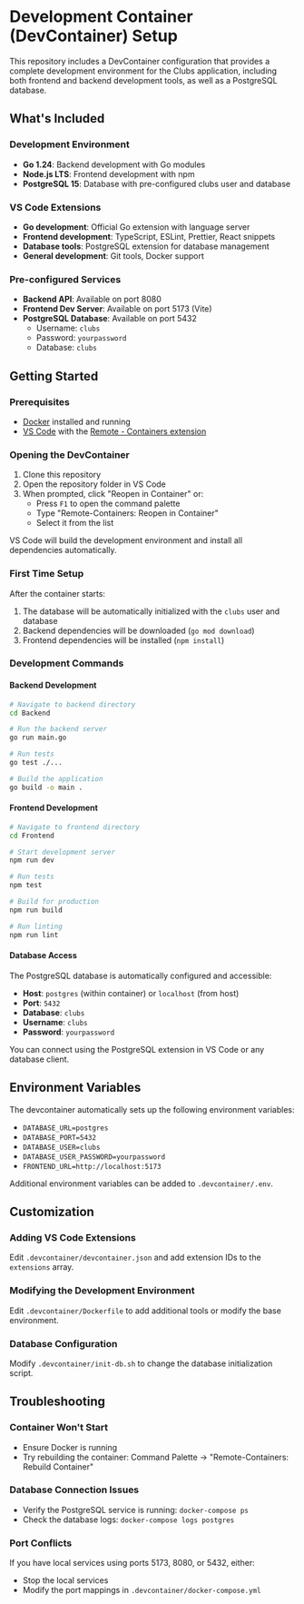 # Development Container (DevContainer) Setup

This repository includes a DevContainer configuration that provides a complete development environment for the Clubs application, including both frontend and backend development tools, as well as a PostgreSQL database.

## What's Included

### Development Environment
- **Go 1.24**: Backend development with Go modules
- **Node.js LTS**: Frontend development with npm
- **PostgreSQL 15**: Database with pre-configured clubs user and database

### VS Code Extensions
- **Go development**: Official Go extension with language server
- **Frontend development**: TypeScript, ESLint, Prettier, React snippets
- **Database tools**: PostgreSQL extension for database management
- **General development**: Git tools, Docker support

### Pre-configured Services
- **Backend API**: Available on port 8080
- **Frontend Dev Server**: Available on port 5173 (Vite)
- **PostgreSQL Database**: Available on port 5432
  - Username: `clubs`
  - Password: `yourpassword`
  - Database: `clubs`

## Getting Started

### Prerequisites
- [Docker](https://www.docker.com/get-started) installed and running
- [VS Code](https://code.visualstudio.com/) with the [Remote - Containers extension](https://marketplace.visualstudio.com/items?itemName=ms-vscode-remote.remote-containers)

### Opening the DevContainer

1. Clone this repository
2. Open the repository folder in VS Code
3. When prompted, click "Reopen in Container" or:
   - Press `F1` to open the command palette
   - Type "Remote-Containers: Reopen in Container"
   - Select it from the list

VS Code will build the development environment and install all dependencies automatically.

### First Time Setup

After the container starts:

1. The database will be automatically initialized with the `clubs` user and database
2. Backend dependencies will be downloaded (`go mod download`)
3. Frontend dependencies will be installed (`npm install`)

### Development Commands

#### Backend Development
```bash
# Navigate to backend directory
cd Backend

# Run the backend server
go run main.go

# Run tests
go test ./...

# Build the application
go build -o main .
```

#### Frontend Development
```bash
# Navigate to frontend directory
cd Frontend

# Start development server
npm run dev

# Run tests
npm test

# Build for production
npm run build

# Run linting
npm run lint
```

#### Database Access
The PostgreSQL database is automatically configured and accessible:
- **Host**: `postgres` (within container) or `localhost` (from host)
- **Port**: `5432`
- **Database**: `clubs`
- **Username**: `clubs`
- **Password**: `yourpassword`

You can connect using the PostgreSQL extension in VS Code or any database client.

## Environment Variables

The devcontainer automatically sets up the following environment variables:
- `DATABASE_URL=postgres`
- `DATABASE_PORT=5432`
- `DATABASE_USER=clubs`
- `DATABASE_USER_PASSWORD=yourpassword`
- `FRONTEND_URL=http://localhost:5173`

Additional environment variables can be added to `.devcontainer/.env`.

## Customization

### Adding VS Code Extensions
Edit `.devcontainer/devcontainer.json` and add extension IDs to the `extensions` array.

### Modifying the Development Environment
Edit `.devcontainer/Dockerfile` to add additional tools or modify the base environment.

### Database Configuration
Modify `.devcontainer/init-db.sh` to change the database initialization script.

## Troubleshooting

### Container Won't Start
- Ensure Docker is running
- Try rebuilding the container: Command Palette → "Remote-Containers: Rebuild Container"

### Database Connection Issues
- Verify the PostgreSQL service is running: `docker-compose ps`
- Check the database logs: `docker-compose logs postgres`

### Port Conflicts
If you have local services using ports 5173, 8080, or 5432, either:
- Stop the local services
- Modify the port mappings in `.devcontainer/docker-compose.yml`